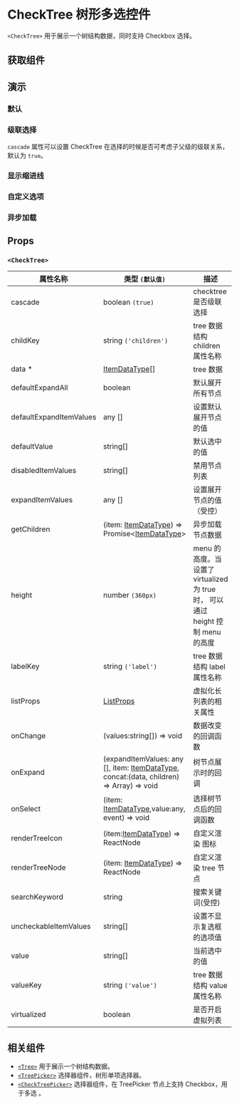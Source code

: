 # CheckTree 树形多选控件

`<CheckTree>` 用于展示一个树结构数据，同时支持 Checkbox 选择。

## 获取组件

<!--{include:<import-guide>}-->

## 演示

### 默认

<!--{include:`basic.md`}-->

### 级联选择

`cascade` 属性可以设置 CheckTree 在选择的时候是否可考虑子父级的级联关系，默认为 `true`。

<!--{include:`cascade.md`}-->

### 显示缩进线

<!--{include:`show-indent-line.md`}-->

### 自定义选项

<!--{include:`custom.md`}-->

### 异步加载

<!--{include:`async.md`}-->

## Props

<!--{include:(_common/types/item-data-type.md)}-->

### `<CheckTree>`

| 属性名称                | 类型 `(默认值)`                                                                                  | 描述                                                                            |
| ----------------------- | ------------------------------------------------------------------------------------------------ | ------------------------------------------------------------------------------- |
| cascade                 | boolean `(true)`                                                                                 | checktree 是否级联选择                                                          |
| childKey                | string `('children')`                                                                            | tree 数据结构 children 属性名称                                                 |
| data \*                 | [ItemDataType][item][]                                                                           | tree 数据                                                                       |
| defaultExpandAll        | boolean                                                                                          | 默认展开所有节点                                                                |
| defaultExpandItemValues | any []                                                                                           | 设置默认展开节点的值                                                            |
| defaultValue            | string[]                                                                                         | 默认选中的值                                                                    |
| disabledItemValues      | string[]                                                                                         | 禁用节点列表                                                                    |
| expandItemValues        | any []                                                                                           | 设置展开节点的值（受控）                                                        |
| getChildren             | (item: [ItemDataType][item]) => Promise&lt;[ItemDataType][item]&gt;                              | 异步加载节点数据                                                                |
| height                  | number `(360px)`                                                                                 | menu 的高度。当设置了 virtualized 为 true 时， 可以通过 height 控制 menu 的高度 |
| labelKey                | string `('label')`                                                                               | tree 数据结构 label 属性名称                                                    |
| listProps               | [ListProps][listprops]                                                                           | 虚拟化长列表的相关属性                                                          |
| onChange                | (values:string[]) => void                                                                        | 数据改变的回调函数                                                              |
| onExpand                | (expandItemValues: any [], item: [ItemDataType][item], concat:(data, children) => Array) => void | 树节点展示时的回调                                                              |
| onSelect                | (item: [ItemDataType][item],value:any, event) => void                                            | 选择树节点后的回调函数                                                          |
| renderTreeIcon          | (item:[ItemDataType][item]) => ReactNode                                                         | 自定义渲染 图标                                                                 |
| renderTreeNode          | (item: [ItemDataType][item]) => ReactNode                                                        | 自定义渲染 tree 节点                                                            |
| searchKeyword           | string                                                                                           | 搜索关键词(受控)                                                                |
| uncheckableItemValues   | string[]                                                                                         | 设置不显示复选框的选项值                                                        |
| value                   | string[]                                                                                         | 当前选中的值                                                                    |
| valueKey                | string `('value')`                                                                               | tree 数据结构 value 属性名称                                                    |
| virtualized             | boolean                                                                                          | 是否开启虚拟列表                                                                |

<!--{include:(_common/types/item-data-type.md)}-->
<!--{include:(_common/types/list-props.md)}-->

## 相关组件

- [`<Tree>`](/zh/components/tree) 用于展示一个树结构数据。
- [`<TreePicker>`](/zh/components/tree-picker) 选择器组件，树形单项选择器。
- [`<CheckTreePicker>`](/zh/components/check-tree-picker) 选择器组件，在 TreePicker 节点上支持 Checkbox，用于多选 。

[listprops]: #code-ts-list-props-code
[item]: #code-ts-item-data-type-code

